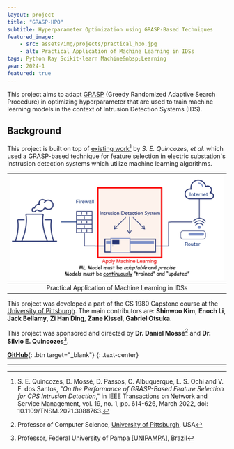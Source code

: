 ```yaml
---
layout: project
title: "GRASP-HPO"
subtitle: Hyperparameter Optimization using GRASP-Based Techniques
featured_image: 
    - src: assets/img/projects/practical_hpo.jpg
    - alt: Practical Application of Machine Learning in IDSs
tags: Python Ray Scikit-learn Machine&nbsp;Learning
year: 2024-1
featured: true
---
```




This project aims to adapt [GRASP](https://en.wikipedia.org/wiki/Greedy_randomized_adaptive_search_procedure) (Greedy Randomized Adaptive Search Procedure) in optimizing hyperparameter that are used to train machine learning models in the context of Intrusion Detection Systems (IDS).

## Background 

This project is built on top of [existing work](https://ieeexplore.ieee.org/document/9452077)[^1] by *S. E. Quincozes, et al.* which used a GRASP-based technique for feature selection in electric substation's instrusion detection systems which utilize machine learning algorithms.

| [![Practical Application of Machine Learning in IDSs](../assets/img/projects/practical_hpo.jpg)](../assets/img/projects/practical_hpo.jpg) |
| :----------------------------------------------------------------------------------------------------------------------------------------: |
|                                             Practical Application of Machine Learning in IDSs                                              |

[^1]: S. E. Quincozes, D. Mossé, D. Passos, C. Albuquerque, L. S. Ochi and V. F. dos Santos, "*On the Performance of GRASP-Based Feature Selection for CPS Intrusion Detection*," in IEEE Transactions on Network and Service Management, vol. 19, no. 1, pp. 614-626, March 2022, doi: 10.1109/TNSM.2021.3088763.


This project was developed a part of the CS 1980 Capstone course at the [University of Pittsburgh](https://pitt.edu). The main contributors are: **Shinwoo Kim**, **Enoch Li**, **Jack Bellamy**, **Zi Han Ding**, **Zane Kissel**, **Gabriel Otsuka**.

This project was sponsored and directed by **Dr. Daniel Mossé**[^mosse] and **Dr. Silvio E. Quincozes**[^quincozes].

[**GitHub**](https://github.com/shinwookim/GRASP-HPO){: .btn target="_blank"}
{: .text-center}


---

[^mosse]: Professor of Computer Science, [University of Pittsburgh](https://cs.pitt.edu), USA

[^quincozes]: Professor, Federal University of Pampa [[UNIPAMPA]](https://unipampa.edu.br), Brazil